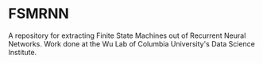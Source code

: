 # FSMRNN

A repository for extracting Finite State Machines out of Recurrent Neural Networks.
Work done at the Wu Lab of Columbia University's Data Science Institute.
